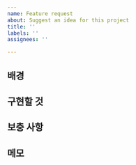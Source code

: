 ```yaml
---
name: Feature request
about: Suggest an idea for this project
title: ''
labels: ''
assignees: ''

---
```


## 배경 

## 구현할 것

## 보충 사항

## 메모
